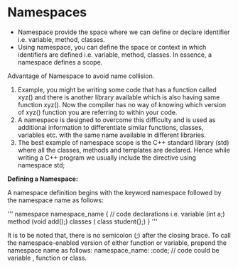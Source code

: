 # Namespaces

* Namespace provide the space where we can define or declare identifier i.e. variable,  method, classes.
* Using namespace, you can define the space or context in which identifiers are defined i.e. variable, method, classes. In essence, a namespace defines a scope.

Advantage of Namespace to avoid name collision.

1. Example, you might be writing some code that has a function called xyz() and there is another library available which is also having same function xyz(). Now the compiler has no way of knowing which version of xyz() function you are referring to within your code.
2. A namespace is designed to overcome this difficulty and is used as additional information to differentiate similar functions, classes, variables etc. with the same name available in different libraries. 
3. The best example of namespace scope is the C++ standard library (std) where all the classes, methods and templates are declared. Hence while writing a C++ program we usually include the directive using namespace std;

**Defining a Namespace:**

A namespace definition begins with the keyword namespace followed by the namespace name as follows:

'''
namespace  namespace_name 
{
    // code declarations i.e. variable  (int a;)
    method (void add();)
    classes ( class student{};)
}
'''

It is to be noted that, there is no semicolon (;) after the closing brace.
To call the namespace-enabled version of either function or variable, prepend the namespace name as follows:
namespace_name: :code;  // code could be variable , function or class.

